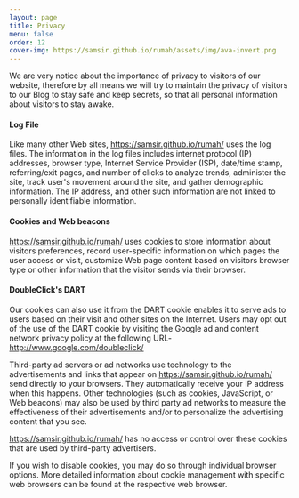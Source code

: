```yaml
---
layout: page
title: Privacy
menu: false
order: 12
cover-img: https://samsir.github.io/rumah/assets/img/ava-invert.png
---
```


We are very notice about the importance of privacy to visitors of our website, therefore by all means we will try to maintain the privacy of visitors to our Blog to stay safe and keep secrets, so that all personal information about visitors to stay awake.

#### Log File
Like many other Web sites, https://samsir.github.io/rumah/ uses the log files. The information in the log files includes internet protocol (IP) addresses, browser type, Internet Service Provider (ISP), date/time stamp, referring/exit pages, and number of clicks to analyze trends, administer the site, track user's movement around the site, and gather demographic information. The IP address, and other such information are not linked to personally identifiable information.

#### Cookies and Web beacons
https://samsir.github.io/rumah/ uses cookies to store information about visitors preferences, record user-specific information on which pages the user access or visit, customize Web page content based on visitors browser type or other information that the visitor sends via their browser.

#### DoubleClick's DART
Our cookies can also use it from the DART cookie enables it to serve ads to users based on their visit and other sites on the Internet. Users may opt out of the use of the DART cookie by visiting the Google ad and content network privacy policy at the following URL- http://www.google.com/doubleclick/

Third-party ad servers or ad networks use technology to the advertisements and links that appear on https://samsir.github.io/rumah/ send directly to your browsers. They automatically receive your IP address when this happens. Other technologies (such as cookies, JavaScript, or Web beacons) may also be used by third party ad networks to measure the effectiveness of their advertisements and/or to personalize the advertising content that you see.

https://samsir.github.io/rumah/ has no access or control over these cookies that are used by third-party advertisers.

If you wish to disable cookies, you may do so through individual browser options. More detailed information about cookie management with specific web browsers can be found at the respective web browser.
